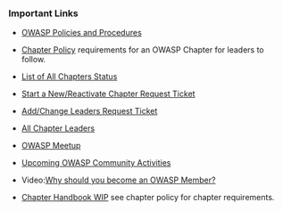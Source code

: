 ### Important Links
* [OWASP Policies and Procedures](https://owasp.org/www-policy/)
* [Chapter Policy](https://owasp.org/www-policy/) requirements for an OWASP Chapter for leaders to follow.
* [List of All Chapters Status](/chapters/status/)
* [Start a New/Reactivate Chapter Request Ticket](https://owasporg.atlassian.net/servicedesk/customer/portal/7/group/18/create/73)

* [Add/Change Leaders Request Ticket](https://owasporg.atlassian.net/servicedesk/customer/portal/7/group/18/create/73)
* [All Chapter Leaders](/chapters/leaders/)

* [OWASP Meetup](https://owasp.meetup.com)
* [Upcoming OWASP Community Activities](/chapters/events/)

* Video:[Why should you become an OWASP Member?](https://youtu.be/RrUQYkzdaos)
* [Chapter Handbook WIP](/www-policy/operational/chapter-handbook-existing) see chapter policy for chapter requirements.
